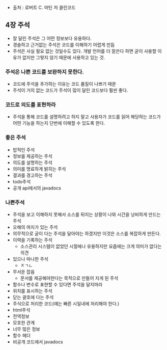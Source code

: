 - 출처 : 로버트 C. 마틴 저 클린코드
## 4장 주석
- 잘 달린 주석은 그 어떤 정보보다 유용하다.
- 경솔하고 근거없는 주석은 코드를 이해하기 어렵게 만듬
- 주석은 사실 필요 없는 것일수도 있다. 개발 언어를 더 잘쓴다 하면 굳이 사용할 이유가 없지만 그렇지 않기 때문에 사용하고 있는 것.

### 주석은 나쁜 코드를 보완하지 못한다.
- 코드에 주석을 추가하는 이유는 코드 품질이 나쁘기 때문
- 주석이 거의 없는 코드가 주석이 많이 달린 코드보다 훨씬 좋다.

### 코드로 의도를 표현하라
- 주석을 통해 코드를 설명하려고 하지 말고 사용자가 코드를 읽어 해당하는 코드가 어떤 기능을 하는지 단번에 이해할 수 있도록 한다.

### 좋은 주석
- 밥적인 주석
- 정보를 제공하는 주석
- 의도를 설명하는 주석
- 의미를 명료하게 밝히는 주석
- 결과를 경고하는 주석
- todo주석
- 공개 api에서의 javadocs

### 나쁜주석
- 주석을 보고 이해하지 못해서 소스를 뒤지는 상황이 나와 시간을 낭비하게 만드는 주석
- 오해의 여지가 있는 주석
- 의무적으로 굳이 다는 주석을 달아야는 하겠지만 이것은 소스를 복잡하게 만든다.
- 이력을 기록하는 주석
  - 소스관리 시스템이 없었던 시절에나 유용하지만 요즘에는 크게 의미가 없다는 의견
- 있으나 마나한 주석
  - ㅈㄱㄴ
- 무서운 잡음
  - 문서를 제공해야한다는 목적으로 만들어 지게 된 주석
- 함수나 변수로 표현할 수 있다면 주석을 달지마라
- 위치를 표시하는 주석
- 닫는 괄호에 다는 주석
- 주식으로 처리한 코드(얘는 빠른 시일내에 처리해야 한다.)
- html주석
- 전역정보
- 모호한 관계
- 너무 많은 정보
- 함수 헤더
- 비공개 코드에서 javadocs